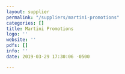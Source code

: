 ```yaml
---
layout: supplier
permalink: "/suppliers/martini-promotions"
categories: []
title: Martini Promotions
logo: ''
website: ''
pdfs: []
info: ''
date: 2019-03-29 17:30:06 -0500

---
```

